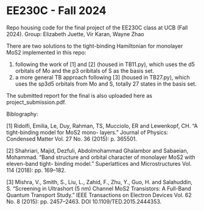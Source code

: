 # EE230C - Fall 2024
Repo housing code for the final project of the EE230C class at UCB (Fall 2024). 
Group: Elizabeth Juette, Vir Karan, Wayne Zhao

There are two solutions to the tight-binding Hamiltonian for monolayer MoS2 implemented in this repo:
1. following the work of [1] and [2] (housed in TB11.py), which uses the d5 orbitals of Mo and the p3 oribitals of S as the basis set.
2. a more general TB approach following [3] (housed in TB27.py), which uses the sp3d5 orbitals from Mo and S, totally 27 states in the basis set.

The submitted report for the final is also uploaded here as project_submission.pdf. 


Biblography:

[1] Ridolfi, Emilia, Le, Duy, Rahman, TS, Mucciolo, ER and
Lewenkopf, CH. “A tight-binding model for MoS2 mono-
layers.” Journal of Physics: Condensed Matter Vol. 27
No. 36 (2015): p. 365501.

[2] Shahriari, Majid, Dezfuli, Abdolmohammad Ghalambor
and Sabaeian, Mohammad. “Band structure and orbital
character of monolayer MoS2 with eleven-band tight-
binding model.” Superlattices and Microstructures Vol.
114 (2018): pp. 169–182.

[3] Mishra, V., Smith, S., Liu, L., Zahid, F., Zhu, Y., Guo, H.
and Salahuddin, S. “Screening in Ultrashort (5 nm) Channel
MoS2 Transistors: A Full-Band Quantum Transport Study.”
IEEE Transactions on Electron Devices Vol. 62 No. 8
(2015): pp. 2457–2463. DOI 10.1109/TED.2015.2444353.

